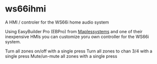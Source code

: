 # ws66ihmi
A HMI / controler for the WS66i home audio system 


Using EasyBuilder Pro (EBPro) from [Maplessystems](https://www.maplesystems.com/) and one of their inexpensive HMIs you can customize yoru own controller for the WS66i system. 

Turn all zones on/off with a single press
Turn all zones to chan 3/4 with a single press
Mute/un-mute all zones with a single press
